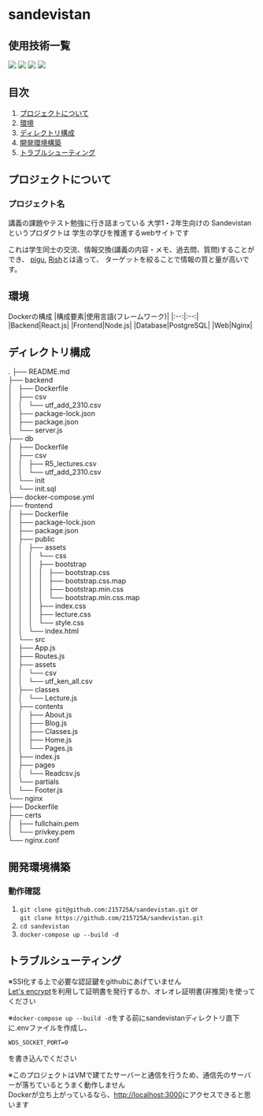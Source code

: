 # sandevistan
<div id="top"></div>

## 使用技術一覧

<!-- シールド一覧 -->
<!-- 該当するプロジェクトの中から任意のものを選ぶ-->
<p style="display: inline">
  <!-- フロントエンドのフレームワーク一覧 -->
  <img src="https://img.shields.io/badge/-Node.js-000000.svg?logo=node.js&style=for-the-badge">
  <img src="https://img.shields.io/badge/-React-20232A?style=for-the-badge&logo=react&logoColor=61DAFB">
  <!-- ミドルウェア一覧 -->
  <img src="https://img.shields.io/badge/-Nginx-269539.svg?logo=nginx&style=for-the-badge">
  <!-- インフラ一覧 -->
  <img src="https://img.shields.io/badge/-Docker-1488C6.svg?logo=docker&style=for-the-badge">
</p>

## 目次

1. [プロジェクトについて](#プロジェクトについて)
2. [環境](#環境)
3. [ディレクトリ構成](#ディレクトリ構成)
4. [開発環境構築](#開発環境構築)
5. [トラブルシューティング](#トラブルシューティング)

## プロジェクトについて
### プロジェクト名
講義の課題やテスト勉強に行き詰まっている
大学1・2年生向けの
Sandevistanというプロダクトは
学生の学びを推進するwebサイトです

これは学生同士の交流、情報交換(講義の内容・メモ、過去問、質問)することができ、
[pigu](https://pigu-ryu.web.app/?posts=recent), [Rish](https://rish-ryukyu.com/)とは違って、
ターゲットを絞ることで情報の質と量が高いです。

## 環境
Dockerの構成
|構成要素|使用言語(フレームワーク)|
|:--:|:--:|
|Backend|React.js|
|Frontend|Node.js|
|Database|PostgreSQL|
|Web|Nginx|

## ディレクトリ構成
.
├── README.md<br>
├── backend<br>
│   ├── Dockerfile<br>
│   ├── csv<br>
│   │   └── utf_add_2310.csv<br>
│   ├── package-lock.json<br>
│   ├── package.json<br>
│   └── server.js<br>
├── db<br>
│   ├── Dockerfile<br>
│   ├── csv<br>
│   │   ├── R5_lectures.csv<br>
│   │   └── utf_add_2310.csv<br>
│   └── init<br>
│       └── init.sql<br>
├── docker-compose.yml<br>
├── frontend<br>
│   ├── Dockerfile<br>
│   ├── package-lock.json<br>
│   ├── package.json<br>
│   ├── public<br>
│   │   ├── assets<br>
│   │   │   └── css<br>
│   │   │       ├── bootstrap<br>
│   │   │       │   ├── bootstrap.css<br>
│   │   │       │   ├── bootstrap.css.map<br>
│   │   │       │   ├── bootstrap.min.css<br>
│   │   │       │   └── bootstrap.min.css.map<br>
│   │   │       ├── index.css<br>
│   │   │       ├── lecture.css<br>
│   │   │       └── style.css<br>
│   │   └── index.html<br>
│   └── src<br>
│       ├── App.js<br>
│       ├── Routes.js<br>
│       ├── assets<br>
│       │   └── csv<br>
│       │       └── utf_ken_all.csv<br>
│       ├── classes<br>
│       │   └── Lecture.js<br>
│       ├── contents<br>
│       │   ├── About.js<br>
│       │   ├── Blog.js<br>
│       │   ├── Classes.js<br>
│       │   ├── Home.js<br>
│       │   └── Pages.js<br>
│       ├── index.js<br>
│       ├── pages<br>
│       │   └── Readcsv.js<br>
│       └── partials<br>
│           └── Footer.js<br>
└── nginx<br>
    ├── Dockerfile<br>
    ├── certs<br>
    │   ├── fullchain.pem<br>
    │   └── privkey.pem<br>
    └── nginx.conf<br>

## 開発環境構築
### 動作確認
1. `git clone git@github.com:215725A/sandevistan.git` or  
   `git clone https://github.com/215725A/sandevistan.git`
2. `cd sandevistan`
3. `docker-compose up --build -d`

## トラブルシューティング
※SSl化する上で必要な認証鍵をgithubにあげていません  
[Let's encrypt](https://letsencrypt.org/ja/)を利用して証明書を発行するか、オレオレ証明書(非推奨)を使ってください

※`docker-compose up --build -d`をする前にsandevistanディレクトリ直下に.envファイルを作成し、
```
WDS_SOCKET_PORT=0
```
を書き込んでください

※このプロジェクトはVMで建てたサーバーと通信を行うため、通信先のサーバーが落ちているとうまく動作しません  
Dockerが立ち上がっているなら、[http://localhost:3000](http://localhost:3000)にアクセスできると思います
